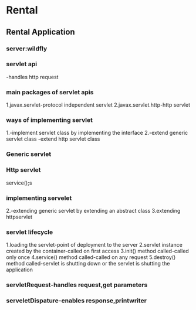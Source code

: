 # Rental

## Rental Application
### server:wildfly

### servlet api
-handles http request
### main packages of servlet apis
1.javax.servlet-protocol independent servlet
2.javax.servlet.http-http servlet

### ways of implementing servlet
1.-implement servlet class by implementing the interface
2.-extend generic servlet class
-extend http servlet class

### Generic servlet
### Http servlet
  service();s
  
### implementing servelet
2.-extending generic servlet by extending an abstract class
3.extending httpservlet

### servlet lifecycle
1.loading the servlet-point of deployment to the server
2.servlet instance created by the container-called on first access
3.init() method called-called only once
4.service() method called-called on any request
5.destroy() method called-servlet is shutting down or the servlet is shutting the application

### servletRequest-handles request,get parameters
### serveletDispature-enables response,printwriter